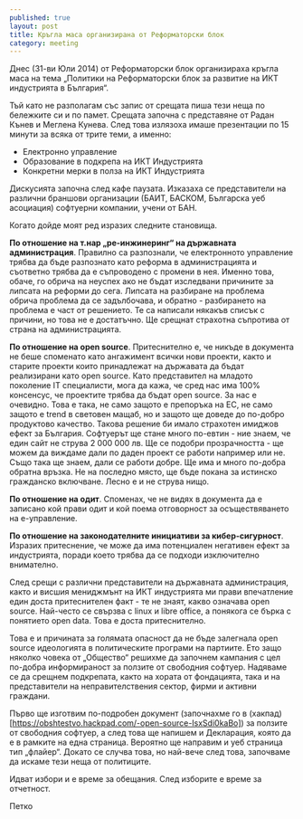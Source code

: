 ```yaml
---
published: true
layout: post
title: Кръгла маса организирана от Реформаторски блок
category: meeting
---
```


Днес (31-ви Юли 2014) от Реформаторски блок организираха кръгла маса на тема „Политики на Реформаторски блок за развитие на ИКТ индустрията в България“.

Тъй като не разполагам със запис от срещата пиша тези неща по бележките си и по памет. Срещата започна с представяне от Радан Кънев и Меглена Кунева. След това излязоха имаше презентации по 15 минути за всяка от трите теми, а именно:

 - Електронно управление
 - Образование в подкрепа на ИКТ Индустрията
 - Конкретни мерки в полза на ИКТ Индустрията

Дискусията започна след кафе паузата. Изказаха се представители на различни браншови организации (БАИТ, БАСКОМ, Българска уеб асоциация) софтуерни компании, учени от БАН.

Когато дойде моят ред изразих следните становища.

**По отношение на т.нар „ре-инжинеринг“ на държавната администрация**. Правилно са разпознали, че електронното управление трябва да бъде разпознато като реформа в администрацията и съответно трябва да е съпроводено с промени в нея. Именно това, обаче, го обрича на неуспех ако не бъдат изследвани причините за липсата на реформи до сега. Липсата на разбиране на проблема обрича проблема да се задълбочава, и обратно - разбирането на проблема е част от решението. Те са написали някакъв списък с причини, но това не е достатъчно. Ще срещнат страхотна съпротива от страна на администрацията.

**По отношение на open source**. Притеснително е, че никъде в документа не беше споменато като ангажимент всички нови проекти, както и старите проекти които принадлежат на държавата да бъдат реализирани като open source. Като представител на младото поколение IT специалисти, мога да кажа, че сред нас има 100% консенсус, че проектите трябва да бъдат open source. За нас е очевидно. Това е така, не само защото е препоръка на ЕС, не само защото е trend в световен мащаб, но и защото ще доведе до по-добро продуктово качество. Такова решение би имало страхотен имиджов ефект за България. Софтуерът ще стане много по-евтин - ние знаем, че един сайт не струва 2 000 000 лв. Ще се подобри прозрачността - ще можем да виждаме дали по даден проект се работи например или не. Също така ще знаем, дали се работи добре. Ще има и много по-добра обратна връзка. Не на последно място, ще бъде покана за истинско гражданско включване. Лесно е и не струва нищо. 

**По отношение на одит**. Споменах, че не видях в документа да е записано кой прави одит и кой поема отговорност за осъществяването на е-управление.

**По отношение на законодателните инициативи за кибер-сигурност**. Изразих притеснение, че може да има потенциален негативен ефект за индустрията, поради което трябва да се подходи изключително внимателно.

След срещи с различни представители на държавната администрация, както и висшия мениджмънт на ИКТ индустрията ми прави впечатление един доста притеснителен факт - те не знаят, какво означава open source. Най-често се свързва с linux и libre office, а понякога се бърка с понятието open data. Това е доста притеснително. 

Това е и причината за голямата опасност да не бъде залегнала open source идеологията в политическите програми на партиите. Ето защо няколко човека от „Общество“ решихме да започнем кампания с цел по-добра информираност за ползите от свободния софтуер. Надяваме се да срещнем подкрепата, както на хората от фондацията, така и на представители на неправителствения сектор, фирми и активни граждани.

Първо ще изготвим по-подробен документ (започнахме го в (хакпад)[https://obshtestvo.hackpad.com/-open-source-IsxSdi0kaBo]) за ползите от свободния софтуер, а след това ще напишем и Декларация, която да е в рамките на една страница. Вероятно ще направим и уеб страница тип „флайер“. Докато се случва това, но най-вече след това, започваме да искаме тези неща от политиците.

Идват избори и е време за обещания. След изборите е време за отчетност.

Петко
